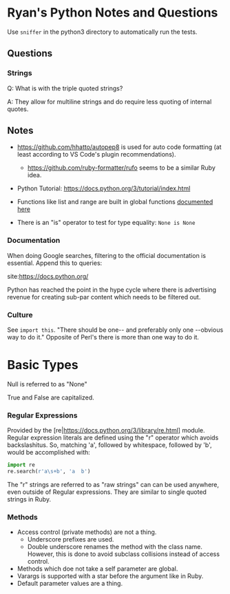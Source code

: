 # Ryan's Python Notes and Questions

Use `sniffer` in the python3 directory to automatically run the tests.

## Questions

### Strings

Q: What is with the triple quoted strings?

A: They allow for multiline strings and do require less quoting of internal quotes.

## Notes

* https://github.com/hhatto/autopep8 is used for auto code formatting (at least according to VS Code's plugin recommendations).
  * https://github.com/ruby-formatter/rufo seems to be a similar Ruby idea.

* Python Tutorial: https://docs.python.org/3/tutorial/index.html

* Functions like list and range are built in global functions [documented here](https://docs.python.org/3/library/functions.html)

* There is an "is" operator to test for type equality: `None is None`

### Documentation

When doing Google searches, filtering to the official documentation is essential. Append this to queries:

site:https://docs.python.org/

Python has reached the point in the hype cycle where there is advertising revenue for creating sub-par content which needs to be filtered out.

### Culture

See `import this`. "There should be one-- and preferably only one --obvious way to do it." Opposite of Perl's there is more than one way to do it.

# Basic Types

Null is referred to as "None"

True and False are capitalized.

### Regular Expressions

Provided by the [re|https://docs.python.org/3/library/re.html] module. Regular expression literals are defined using the "r" operator which avoids backslashitus. So, matching 'a', followed by whitespace, followed by 'b', would be accomplished with:

```python
import re
re.search(r'a\s+b', 'a  b')
```

The "r" strings are referred to as "raw strings" can can be used anywhere, even outside of Regular expressions. They are similar to single quoted strings in Ruby.

### Methods

* Access control (private methods) are not a thing.
  * Underscore prefixes are used.
  * Double underscore renames the method with the class name. However, this is done to avoid subclass collisions instead of access control.
* Methods which doe not take a self parameter are global.
* Varargs is supported with a star before the argument like in Ruby.
* Default parameter values are a thing.
